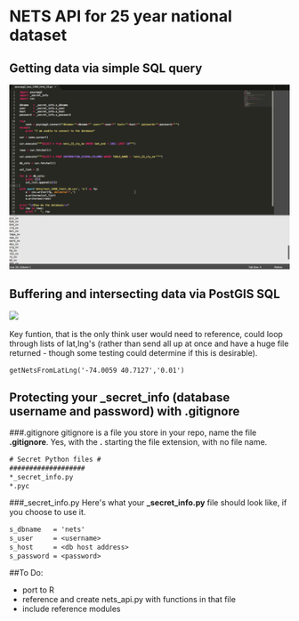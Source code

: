 # NETS API for 25 year national dataset

## Getting data via simple SQL query
![](img/pyscopg2_test_1990_limit_10.gif)

## Buffering and intersecting data via PostGIS SQL
![](img/pyscopg2_test_buffer_intersect_return.gif)

Key funtion, that is the only think user would need to reference, could loop through lists of lat,lng's (rather than send all up at once and have a huge file returned - though some testing could determine if this is desirable). 

	getNetsFromLatLng('-74.0059 40.7127','0.01') 


## Protecting your _secret_info (database username and password) with .gitignore

###.gitignore<a name="gitignore"></a>
gitignore is a file you store in your repo, name the file **.gitignore**. Yes, with the **.** starting the file extension, with no file name.

	# Secret Python files #
	###################
	*_secret_info.py
	*.pyc
	

	
###\_secret_info.py 
<a name="secret_info"></a>
Here's what your **\_secret_info.py** file should look like, if you choose to use it. 

	s_dbname   = 'nets'
	s_user     = <username>
	s_host     = <db host address>
	s_password = <password>
	
	
##To Do:
* port to R
* reference and create nets_api.py with functions in that file
* include reference modules